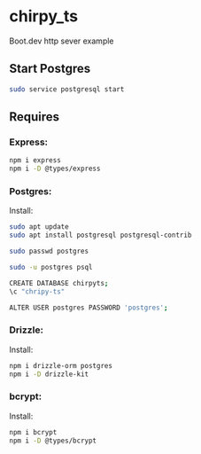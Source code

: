 # chirpy_ts
Boot.dev http sever example

## Start Postgres

```bash
sudo service postgresql start
```

## Requires

### Express:

```bash
npm i express
npm i -D @types/express
```

### Postgres:

Install:

```bash
sudo apt update
sudo apt install postgresql postgresql-contrib

sudo passwd postgres

sudo -u postgres psql

CREATE DATABASE chirpyts;
\c "chripy-ts"

ALTER USER postgres PASSWORD 'postgres';
```

### Drizzle:

Install:

```bash
npm i drizzle-orm postgres
npm i -D drizzle-kit
```

### bcrypt:

Install:

```bash
npm i bcrypt
npm i -D @types/bcrypt
```